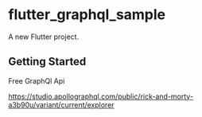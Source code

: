 # flutter_graphql_sample

A new Flutter project.

## Getting Started

Free GraphQl Api 

https://studio.apollographql.com/public/rick-and-morty-a3b90u/variant/current/explorer
